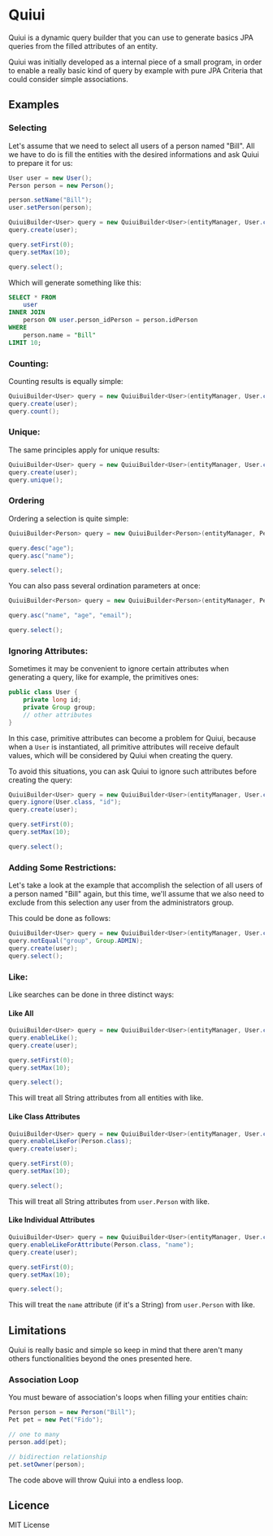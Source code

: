 # Quiui
Quiui is a dynamic query builder that you can use to generate basics JPA queries from the filled attributes of an entity.

Quiui was initially developed as a internal piece of a small program, in order to enable a really basic kind of query by example with pure JPA Criteria that could consider simple associations.

## Examples
### Selecting
Let's assume that we need to select all users of a person named "Bill". All we have to do is fill the entities with the desired informations and ask Quiui to prepare it for us:

```java
User user = new User();
Person person = new Person();

person.setName("Bill");
user.setPerson(person);

QuiuiBuilder<User> query = new QuiuiBuilder<User>(entityManager, User.class);
query.create(user);

query.setFirst(0);
query.setMax(10);

query.select();
```

Which will generate something like this:

```sql
SELECT * FROM 
	user 
INNER JOIN 
	person ON user.person_idPerson = person.idPerson 
WHERE 
	person.name = "Bill" 
LIMIT 10;
```

### Counting:
Counting results is equally simple:

```java
QuiuiBuilder<User> query = new QuiuiBuilder<User>(entityManager, User.class);
query.create(user);
query.count();
```

### Unique:
The same principles apply for unique results:

```java
QuiuiBuilder<User> query = new QuiuiBuilder<User>(entityManager, User.class);
query.create(user);
query.unique();
```

### Ordering
Ordering a selection is quite simple:

```java
QuiuiBuilder<Person> query = new QuiuiBuilder<Person>(entityManager, Person.class);

query.desc("age");
query.asc("name");

query.select();
```

You can also pass several ordination parameters at once:

```java
QuiuiBuilder<Person> query = new QuiuiBuilder<Person>(entityManager, Person.class);

query.asc("name", "age", "email");

query.select();
```

### Ignoring Attributes:
Sometimes it may be convenient to ignore certain attributes when generating a query, like for example, the primitives ones:

```java
public class User {
	private long id;
	private Group group;
	// other attributes
}
```

In this case, primitive attributes can become a problem for Quiui, because when a `User` is instantiated, all primitive attributes will receive default values, which will be considered by Quiui when creating the query.

To avoid this situations, you can ask Quiui to ignore such attributes before creating the query:

```java
QuiuiBuilder<User> query = new QuiuiBuilder<User>(entityManager, User.class);
query.ignore(User.class, "id");
query.create(user);

query.setFirst(0);
query.setMax(10);

query.select();
```

### Adding Some Restrictions:
Let's take a look at the example that accomplish the selection of all users of a person named "Bill" again, but this time, we'll assume that we also need to exclude from this selection any user from the administrators group.

This could be done as follows:

```java
QuiuiBuilder<User> query = new QuiuiBuilder<User>(entityManager, User.class);
query.notEqual("group", Group.ADMIN);
query.create(user);
query.select();
```

### Like:
Like searches can be done in three distinct ways:

#### Like All
```java
QuiuiBuilder<User> query = new QuiuiBuilder<User>(entityManager, User.class);
query.enableLike();
query.create(user);

query.setFirst(0);
query.setMax(10);

query.select();
```
This will treat all String attributes from all entities with like.

#### Like Class Attributes
```java
QuiuiBuilder<User> query = new QuiuiBuilder<User>(entityManager, User.class);
query.enableLikeFor(Person.class);
query.create(user);

query.setFirst(0);
query.setMax(10);

query.select();
```
This will treat all String attributes from `user.Person` with like.

#### Like Individual Attributes
```java
QuiuiBuilder<User> query = new QuiuiBuilder<User>(entityManager, User.class);
query.enableLikeForAttribute(Person.class, "name");
query.create(user);

query.setFirst(0);
query.setMax(10);

query.select();
```
This will treat the `name` attribute (if it's a String) from `user.Person` with like.

## Limitations
Quiui is really basic and simple so keep in mind that there aren't many others functionalities beyond the ones presented here.

### Association Loop
You must beware of association's loops when filling your entities chain:
```java
Person person = new Person("Bill");
Pet pet = new Pet("Fido");

// one to many
person.add(pet);

// bidirection relationship
pet.setOwner(person);
```
The code above will throw Quiui into a endless loop.

## Licence
MIT License
